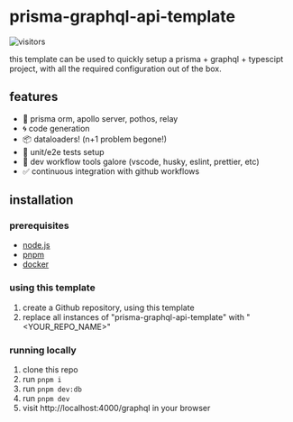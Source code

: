 # prisma-graphql-api-template

![visitors](https://img.shields.io/endpoint?url=https://vu-mi.com/api/v1/views?id=jcserv/prisma-graphql-api-template)

this template can be used to quickly setup a prisma + graphql + typescipt project,
with all the required configuration out of the box.

## features

- 💠 prisma orm, apollo server, pothos, relay
- 🌀 code generation
- 📦 dataloaders! (n+1 problem begone!)
- 🧪 unit/e2e tests setup
- 🚀 dev workflow tools galore (vscode, husky, eslint, prettier, etc)
- ✅ continuous integration with github workflows

## installation

### prerequisites

- [node.js](https://nodejs.org/en)
- [pnpm](https://pnpm.io/installation)
- [docker](https://docs.docker.com/get-started/get-docker/)

### using this template

1. create a Github repository, using this template
2. replace all instances of "prisma-graphql-api-template" with "<YOUR_REPO_NAME>"

### running locally

1. clone this repo
2. run `pnpm i`
3. run `pnpm dev:db`
4. run `pnpm dev`
5. visit http://localhost:4000/graphql in your browser
